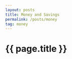 ```yaml
---
layout: posts
title: Money and Savings
permalink: /posts/money
tag: money
---
```


<h1>{{ page.title }}</h1>
